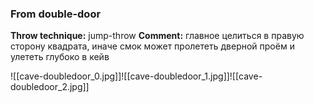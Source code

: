 ### From double-door
**Throw technique:** jump-throw
**Comment:** главное целиться в правую сторону квадрата, иначе смок может пролететь дверной проём и улететь глубоко в кейв

![[cave-doubledoor_0.jpg]]![[cave-doubledoor_1.jpg]]![[cave-doubledoor_2.jpg]]